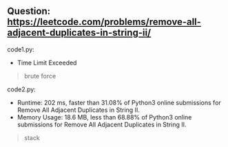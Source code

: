 ## Question: https://leetcode.com/problems/remove-all-adjacent-duplicates-in-string-ii/

code1.py:
* Time Limit Exceeded
> brute force

code2.py:
* Runtime: 202 ms, faster than 31.08% of Python3 online submissions for Remove All Adjacent Duplicates in String II.
* Memory Usage: 18.6 MB, less than 68.88% of Python3 online submissions for Remove All Adjacent Duplicates in String II.
> stack